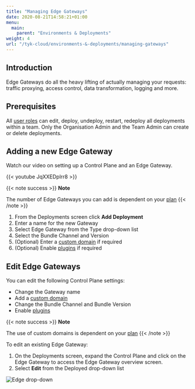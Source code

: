```yaml
---
title: "Managing Edge Gateways"
date: 2020-08-21T14:58:21+01:00
menu:
  main:
    parent: "Environments & Deployments"
weight: 4
url: "/tyk-cloud/environments-&-deployments/managing-gateways"
---
```


## Introduction

Edge Gateways do all the heavy lifting of actually managing your requests: traffic proxying, access control, data transformation, logging and more.


## Prerequisites

All [user roles](/tyk-cloud/reference-docs/user-roles/) can edit, deploy, undeploy, restart, redeploy all deployments within a team. Only the Organisation Admin and the Team Admin can create or delete deployments.


## Adding a new Edge Gateway

Watch our video on setting up a Control Plane and an Edge Gateway.

{{< youtube JqXXEDplrr8 >}}

{{< note success >}}
**Note**
  
The number of Edge Gateways you can add is dependent on your [plan](/tyk-cloud/account-billing/plans/)
{{< /note >}}

1. From the Deployments screen click **Add Deployment**
2. Enter a name for the new Gateway
3. Select Edge Gateway from the Type drop-down list
4. Select the Bundle Channel and Version
5. (Optional) Enter a [custom domain](/tyk-cloud/using-custom-domains/) if required
6. (Optional) Enable [plugins](/tyk-cloud/using-plugins/) if required

## Edit Edge Gateways

You can edit the following Control Plane settings:
* Change the Gateway name
* Add a [custom domain](/tyk-cloud/using-custom-domains/)
* Change the Bundle Channel and Bundle Version
* Enable [plugins](/tyk-cloud/using-plugins/)

{{< note success >}}
**Note**
  
The use of custom domains is dependent on your [plan](/tyk-cloud/account-billing/plans/)
{{< /note >}}

To edit an existing Edge Gateway:

1. On the Deployments screen, expand the Control Plane and click on the Edge Gateway to access the Edge Gateway overview screen.
2. Select **Edit** from the Deployed drop-down list

![Edge drop-down](/img/admin/cp-edit.png)
